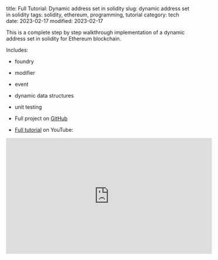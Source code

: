 title: Full Tutorial: Dynamic address set in solidity
slug: dynamic address set in solidity
tags: solidity, ethereum, programming, tutorial
category: tech
date: 2023-02-17
modified: 2023-02-17

This is a complete step by step walkthrough implementation of a dynamic address set in solidity for Ethereum blockchain.

Includes:

* foundry
* modifier
* event
* dynamic data structures
* unit testing

* Full project on [GitHub](https://github.com/jac18281828/address_set)
* [Full tutorial](https://youtu.be/NJOI4sD9Q_Y) on YouTube:

<iframe width="560" height="315" src="https://www.youtube.com/embed/NJOI4sD9Q_Y" title="YouTube video player" frameborder="0" allow="accelerometer; autoplay; clipboard-write; encrypted-media; gyroscope; picture-in-picture; web-share" allowfullscreen></iframe>
